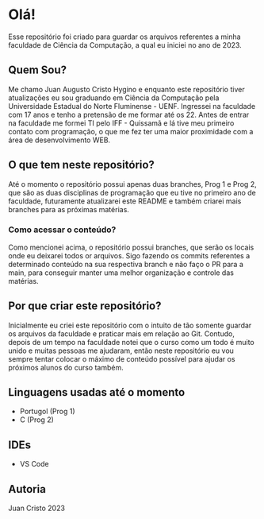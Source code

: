 # Olá!
Esse repositório foi criado para guardar os arquivos referentes a minha faculdade de Ciência da Computação, a qual eu iniciei no ano de 2023.

## Quem Sou?
Me chamo Juan Augusto Cristo Hygino e enquanto este repositório tiver atualizações eu sou graduando em Ciência da Computação pela Universidade Estadual do Norte Fluminense - UENF. 
Ingressei na faculdade com 17 anos e tenho a pretensão de me formar até os 22. Antes de entrar na faculdade me formei TI pelo IFF - Quissamã e lá tive meu primeiro contato com programação, o que me fez ter uma maior proximidade com a área de desenvolvimento WEB.


## O que tem neste repositório?
Até o momento o repositório possui apenas duas branches, Prog 1 e Prog 2, que são as duas disciplinas de programação que eu tive no primeiro ano de faculdade, futuramente atualizarei este README e também criarei mais branches para as próximas matérias.

### Como acessar o conteúdo?
Como mencionei acima, o repositório possui branches, que serão os locais onde eu deixarei todos or arquivos. Sigo fazendo os commits referentes a determinado conteúdo na sua respectiva branch e não faço o PR para a main, para conseguir manter uma melhor organização e controle das matérias.

## Por que criar este repositório?
Inicialmente eu criei este repositório com o intuito de tão somente guardar os arquivos da faculdade e praticar mais em relação ao Git. Contudo, depois de um tempo na faculdade notei que o curso como um todo é muito unido e muitas pessoas me ajudaram, então neste repositório eu vou sempre tentar colocar o máximo de conteúdo possível para ajudar os próximos alunos do curso também.

## Linguagens usadas até o momento
- Portugol (Prog 1)
- C (Prog 2)

## IDEs
- VS Code

## Autoria
Juan Cristo 
2023
